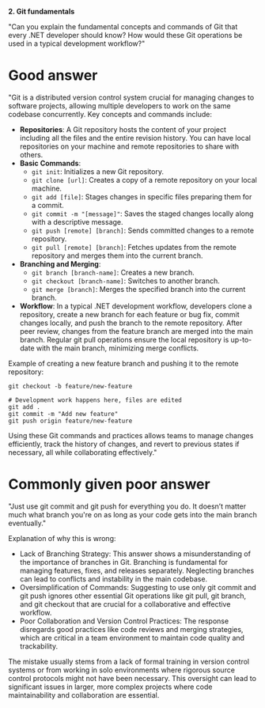 **2. Git fundamentals**

"Can you explain the fundamental concepts and commands of Git that every .NET developer should know? How would these Git operations be used in a typical development workflow?"

# Good answer

"Git is a distributed version control system crucial for managing changes to software projects, allowing multiple developers to work on the same codebase concurrently. Key concepts and commands include:
- **Repositories**: A Git repository hosts the content of your project including all the files and the entire revision history. You can have local repositories on your machine and remote repositories to share with others.
- **Basic Commands**:
  - `git init`: Initializes a new Git repository.
  - `git clone [url]`: Creates a copy of a remote repository on your local machine.
  - `git add [file]`: Stages changes in specific files preparing them for a commit.
  - `git commit -m "[message]"`: Saves the staged changes locally along with a descriptive message.
  - `git push [remote] [branch]`: Sends committed changes to a remote repository.
  - `git pull [remote] [branch]`: Fetches updates from the remote repository and merges them into the current branch.
- **Branching and Merging**:
  - `git branch [branch-name]`: Creates a new branch.
  - `git checkout [branch-name]`: Switches to another branch.
  - `git merge [branch]`: Merges the specified branch into the current branch.
- **Workflow**: In a typical .NET development workflow, developers clone a repository, create a new branch for each feature or bug fix, commit changes locally, and push the branch to the remote repository. After peer review, changes from the feature branch are merged into the main branch. Regular git pull operations ensure the local repository is up-to-date with the main branch, minimizing merge conflicts.

Example of creating a new feature branch and pushing it to the remote repository:
```
git checkout -b feature/new-feature

# Development work happens here, files are edited
git add .
git commit -m "Add new feature"
git push origin feature/new-feature
```

Using these Git commands and practices allows teams to manage changes efficiently, track the history of changes, and revert to previous states if necessary, all while collaborating effectively."

# Commonly given poor answer

"Just use git commit and git push for everything you do. It doesn’t matter much what branch you're on as long as your code gets into the main branch eventually."

Explanation of why this is wrong:
- Lack of Branching Strategy: This answer shows a misunderstanding of the importance of branches in Git. Branching is fundamental for managing features, fixes, and releases separately. Neglecting branches can lead to conflicts and instability in the main codebase.
- Oversimplification of Commands: Suggesting to use only git commit and git push ignores other essential Git operations like git pull, git branch, and git checkout that are crucial for a collaborative and effective workflow.
- Poor Collaboration and Version Control Practices: The response disregards good practices like code reviews and merging strategies, which are critical in a team environment to maintain code quality and trackability.

The mistake usually stems from a lack of formal training in version control systems or from working in solo environments where rigorous source control protocols might not have been necessary. This oversight can lead to significant issues in larger, more complex projects where code maintainability and collaboration are essential.
